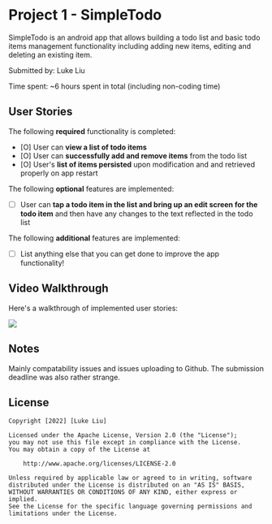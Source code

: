 # Project 1 - SimpleTodo

SimpleTodo is an android app that allows building a todo list and basic todo items management functionality including adding new items, editing and deleting an existing item.

Submitted by: Luke Liu

Time spent: ~6 hours spent in total (including non-coding time)

## User Stories

The following **required** functionality is completed:

* [O] User can **view a list of todo items**
* [O] User can **successfully add and remove items** from the todo list
* [O] User's **list of items persisted** upon modification and and retrieved properly on app restart

The following **optional** features are implemented:

* [ ] User can **tap a todo item in the list and bring up an edit screen for the todo item** and then have any changes to the text reflected in the todo list

The following **additional** features are implemented:

* [ ] List anything else that you can get done to improve the app functionality!

## Video Walkthrough

Here's a walkthrough of implemented user stories:

<img src='https://imgur.com/a/2PWBdhc'>


## Notes

Mainly compatability issues and issues uploading to Github. The submission deadline was also rather strange.

## License

    Copyright [2022] [Luke Liu]

    Licensed under the Apache License, Version 2.0 (the "License");
    you may not use this file except in compliance with the License.
    You may obtain a copy of the License at

        http://www.apache.org/licenses/LICENSE-2.0

    Unless required by applicable law or agreed to in writing, software
    distributed under the License is distributed on an "AS IS" BASIS,
    WITHOUT WARRANTIES OR CONDITIONS OF ANY KIND, either express or implied.
    See the License for the specific language governing permissions and
    limitations under the License.
